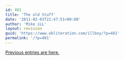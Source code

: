 ```yaml
---
id: 481
title: 'The old Stuff'
date: '2011-02-03T21:47:51+00:00'
author: 'Mike iLL'
layout: revision
guid: 'https://www.obliteration.com/illboy/?p=481'
permalink: '/?p=481'
---
```


<a href="http://www.obliteration.com/O_site/thought/">Previous entries are here.</a>

